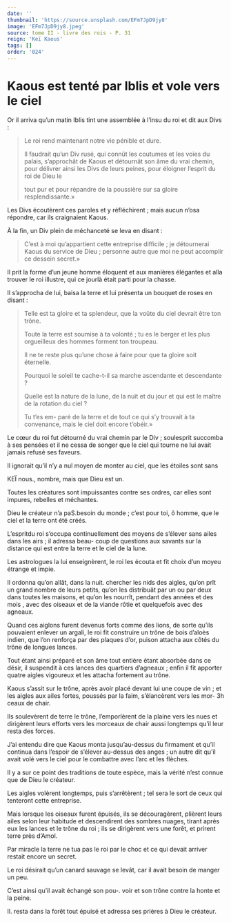 ```yaml
---
date: ''
thumbnail: 'https://source.unsplash.com/EFm7JpD9jy8'
image: 'EFm7JpD9jy8.jpeg'
source: tome II - livre des rois - P. 31
reign: 'Keï Kaous'
tags: []
order: '024'
---
```


# Kaous est tenté par Iblis et vole vers le ciel

Or il arriva qu’un matin Iblis tint une assemblée à l’insu du roi et dit aux Divs :

> Le roi rend maintenant notre vie pénible et dure.
>
> Il faudrait qu’un Div rusé, qui connût les coutumes et les voies du palais, s’approchât de Kaous et détournât son âme du vrai chemin, pour délivrer ainsi les Divs de leurs peines, pour éloigner l’esprit du roi de Dieu le
>
> tout pur et pour répandre de la poussière sur sa gloire resplendissante.»

Les Divs écoutèrent ces paroles et y réfléchirent ; mais aucun n’osa répondre, car ils craignaient Kaous.

À la fin, un Div plein de méchanceté se leva en disant :

> C’est à moi qu’appartient cette entreprise difficile ; je détournerai Kaous du service de Dieu ; personne autre que moi ne peut accomplir ce dessein secret.»

Il prit la forme d’un jeune homme éloquent et aux manières élégantes et alla trouver le roi illustre, qui ce jourlà était parti pour la chasse.

Il s’approcha de lui, baisa la terre et lui présenta un bouquet de roses en disant :

> Telle est ta gloire et ta splendeur, que la voûte du ciel devrait être ton trône.
>
> Toute la terre est soumise à ta volonté ; tu es le berger et les plus orgueilleux des hommes forment ton troupeau.
>
> Il ne te reste plus qu’une chose à faire pour que ta gloire soit éternelle.
>
> Pourquoi le soleil te cache-t-il sa marche ascendante et descendante ?
>
> Quelle est la nature de la lune, de la nuit et du jour et qui est le maître de la rotation du ciel ?
>
> Tu t’es em- paré de la terre et de tout ce qui s’y trouvait à ta convenance, mais le ciel doit encore t’obéir.»

Le cœur du roi fut détourné du vrai chemin par le Div ; soulesprit succomba à ses pensées et il ne cessa de songer que le ciel qui tourne ne lui avait jamais refusé ses faveurs.

Il ignorait qu’il n’y a nul moyen de monter au ciel, que les étoiles sont sans

KEÏ nous., nombre, mais que Dieu est un.

Toutes les créatures sont impuissantes contre ses ordres, car elles sont impures, rebelles et méchantes.

Dieu le créateur n’a paS.besoin du monde ; c’est pour toi, ô homme, que le ciel et la terre ont été créés.

L’espritdu roi s’occupa continuellement des moyens de s’élever sans ailes dans les airs ; il adressa beau-
coup de questions aux savants sur la distance qui est entre la terre et le ciel de la lune.

Les astrologues la lui enseignèrent, le roi les écouta et fit choix d’un moyeu étrange et impie.

Il ordonna qu’on allât, dans la nuit. chercher les nids des aigles, qu’on prît un grand nombre de leurs petits, qu’on les distribuât par un ou par deux dans toutes les maisons, et qu’on les nourrît, pendant des années et des mois , avec des oiseaux et de la viande rôtie et quelquefois avec des agneaux.

Quand ces aiglons furent devenus forts comme des lions, de sorte qu’ils pouvaient enlever un argali, le roi fit construire un trône de bois d’aloès indien, que l’on renforça par des plaques d’or, puison attacha aux côtés du trône de longues lances.

Tout étant ainsi préparé et son âme tout entière étant absorbée dans ce désir, il suspendit à ces lances des quartiers d’agneaux ; enfin il fit apporter quatre aigles vigoureux et les attacha fortement au trône.

Kaous s’assit sur le trône, après avoir placé devant lui une coupe de vin ; et les aigles aux ailes fortes, poussés par la faim, s’élancèrent vers les mor- 
3h
ceaux de chair.

Ils soulevèrent de terre le trône, l’emporlèrent de la plaine vers les nues et dirigèrent leurs efforts vers les morceaux de chair aussi longtemps qu’il leur resta des forces.

J’ai entendu dire que Kaous monta jusqu’au-dessus du firmament et qu’il continua dans l’espoir de s’élever au-dessus des anges ; un autre dit qu’il avait volé vers le ciel pour le combattre avec l’arc et les flèches.

Il y a sur ce point des traditions de toute espèce, mais la vérité n’est connue que de Dieu le créateur.

Les aigles volèrent longtemps, puis s’arrêtèrent ; tel sera le sort de ceux qui tenteront cette entreprise.

Mais lorsque les oiseaux furent épuisés, ils se découragèrent, plièrent leurs ailes selon leur habitude et descendirent des sombres nuages, tirant après eux les lances et le trône du roi ; ils se dirigèrent vers une forêt, et prirent terre près d’Amol.

Par miracle la terre ne tua pas le roi par le choc et ce qui devait arriver restait encore un secret.

Le roi désirait qu’un canard sauvage se levât, car il avait besoin de manger un peu.

C’est ainsi qu’il avait échangé son pou-.
voir et son trône contre la honte et la peine.

Il. resta dans la forêt tout épuisé et adressa ses prières à Dieu le créateur.
